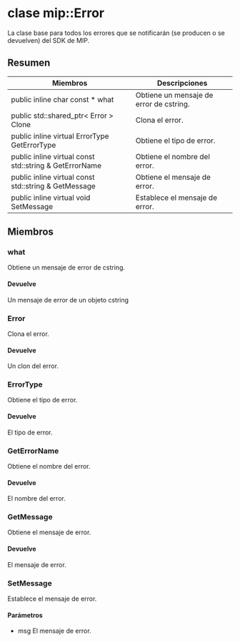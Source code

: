 # <a name="class-miperror"></a>clase mip::Error 
La clase base para todos los errores que se notificarán (se producen o se devuelven) del SDK de MIP.
## <a name="summary"></a>Resumen
 Miembros                        | Descripciones                                
--------------------------------|---------------------------------------------
public inline char const  * what | Obtiene un mensaje de error de cstring.
public std::shared_ptr< Error > Clone | Clona el error.
public inline virtual ErrorType GetErrorType | Obtiene el tipo de error.
public inline virtual const std::string & GetErrorName | Obtiene el nombre del error.
public inline virtual const std::string & GetMessage | Obtiene el mensaje de error.
public inline virtual void SetMessage | Establece el mensaje de error.
## <a name="members"></a>Miembros
### <a name="what"></a>what
Obtiene un mensaje de error de cstring.
#### <a name="returns"></a>Devuelve
Un mensaje de error de un objeto cstring
### <a name="error"></a>Error
Clona el error.
#### <a name="returns"></a>Devuelve
Un clon del error.
### <a name="errortype"></a>ErrorType
Obtiene el tipo de error.
#### <a name="returns"></a>Devuelve
El tipo de error.
### <a name="geterrorname"></a>GetErrorName
Obtiene el nombre del error.
#### <a name="returns"></a>Devuelve
El nombre del error.
### <a name="getmessage"></a>GetMessage
Obtiene el mensaje de error.
#### <a name="returns"></a>Devuelve
El mensaje de error.
### <a name="setmessage"></a>SetMessage
Establece el mensaje de error.
#### <a name="parameters"></a>Parámetros
* msg El mensaje de error.
